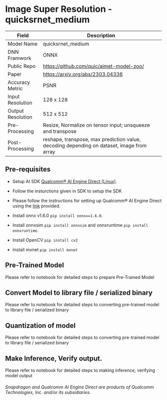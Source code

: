 # Image Super Resolution - quicksrnet_medium

| Field | Description |
| --- | --- |
| Model Name | quicksrnet_medium |
| DNN Framwork | ONNX |
| Public Repo  | https://github.com/quic/aimet-model-zoo/ |
| Paper        | https://arxiv.org/abs/2303.04336 |
| Accuracy Metric | PSNR |
| Input Resolution | 128 x 128 |
| Output Resolution | 512 x 512 |
| Pre-Processing | Resize, Normalize on tensor input; unsqueeze and transpose |
| Post-Processing | reshape, transpose, max prediction value, decoding depending on dataset, image from array |


## Pre-requisites

- Setup AI SDK <a href="https://qpm.qualcomm.com/#/main/tools/details/qualcomm_ai_engine_direct"> Qualcomm® AI Engine Direct (Linux)</a>. 

- Follow the insturctions given in SDK to setup the SDK 

-  Please follow the instructions for setting up  Qualcomm® AI Engine Direct using the [link](https://docs.qualcomm.com/bundle/publicresource/topics/80-63442-50/setup.html) provided. 

- Install onnx v1.6.0 ```pip install onnx==1.6.0```.

- Install onnxsim ```pip install onnxsim``` and onnxruntime ```pip install onnxruntime```.

- Install OpenCV ```pip install cv2```

- Install mxnet ```pip install mxnet```

## Pre-Trained Model

Please refer to notebook for detailed steps to prepare Pre-Trained Model

## Convert Model to library file / serialized binary

Please refer to notebook for detailed steps to converting pre-trained model to library file / serialized binary

## Quantization of model

Please refer to notebook for detailed steps to converting pre-trained model to library file / serialized binary


## Make Inference, Verify output. 

Please refer to notebook for detailed steps to making inference, verifying model output

###### *Snapdragon and Qualcomm AI Engine Direct are products of Qualcomm Technologies, Inc. and/or its subsidiaries.*

